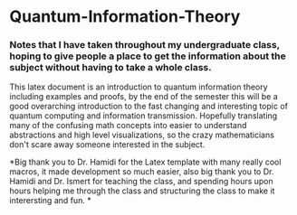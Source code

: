 # Quantum-Information-Theory

### Notes that I have taken throughout my undergraduate class, hoping to give people a place to get the information about the subject without having to take a whole class.

This latex document is an introduction to quantum information theory including examples and proofs, by the end of the semester this will be a good overarching introduction to the fast changing and interesting topic of quantum computing and information transmission.  Hopefully translating many of the confusing math concepts into easier to understand abstractions and high level visualizations, so the crazy mathematicians don't scare away someone interested in the subject.  

*Big thank you to Dr. Hamidi for the Latex template with many really cool macros, it made development so much easier, also big thank you to Dr. Hamidi and Dr. Ismert for teaching the class, and spending hours upon hours helping me through the class and structuring the class to make it interersting and fun.  *
